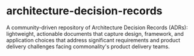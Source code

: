 # architecture-decision-records
A community-driven repository of Architecture Decision Records (ADRs): lightweight, actionable documents that capture design, framework, and application choices that address significant requirements and product delivery challenges facing commonality's product delivery teams.
